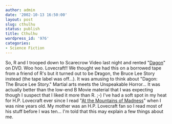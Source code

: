 ```yaml
---
author: admin
date: '2002-10-13 16:50:00'
layout: post
slug: cthulhu
status: publish
title: Cthulhu
wordpress_id: '976'
categories:
- Science Fiction
---
```


So, R and I trooped down to Scarecrow Video last night and rented
"[Dagon](http://us.imdb.com/Title?0264508)" on DVD. Woo hoo. Lovecraft!!
We thought we had this on a borrowed tape from a friend of R's but it
turned out to be D**r**agon, the Bruce Lee Story instead (the tape label
was off...). It was amusing to think about "Dagon: The Bruce Lee Story."
Martial arts meets the Unspeakable Horror... It was actually better than
the low-end B Movie material that I was expecting though I suspect that
I liked it more than R. ;-) I've had a soft spot in my heat for H.P.
Lovecraft ever since I read "[At the Mountains of
Madness](http://www.gizmology.net/lovecraft/works/mountains.htm)" when I
was nine years old. My mother was an H.P. Lovecraft fan so I read most
of his stuff before I was ten... I'm told that this may explain a few
things about me.
